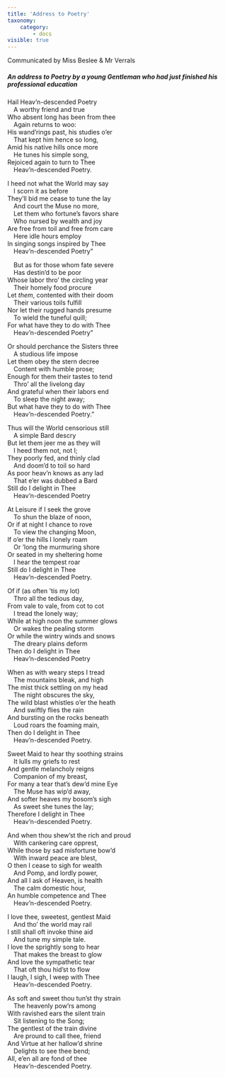 ```yaml
---
title: 'Address to Poetry'
taxonomy:
    category:
        - docs
visible: true
---
```


<div class="author">Communicated by Miss Beslee &amp; Mr Verrals</div>

##### An address to Poetry by a young Gentleman who had just finished his professional education

Hail Heav’n-descended Poetry  
&emsp;A worthy friend and true  
Who absent long has been from thee  
&emsp;Again returns to woo:  
His wand’rings past, his studies o’er  
&emsp;That kept him hence so long,  
Amid his native hills once more  
&emsp;He tunes his simple song,  
Rejoiced again to turn to Thee  
&emsp;Heav’n-descended Poetry.  

I heed not what the World may say  
&emsp;I scorn it as before  
They’ll bid me cease to tune the lay  
&emsp;And court the Muse no more,  
&emsp;Let them who fortune’s favors share  
&emsp;Who nursed by wealth and joy  
Are free from toil and free from care  
&emsp;Here idle hours employ  
In singing songs inspired by Thee  
&emsp;Heav’n-descended Poetry”  

&emsp;But as for those whom fate severe  
&emsp;Has destin’d to be poor  
Whose labor thro’ the circling year  
&emsp;Their homely food procure  
Let *them*, contented with their doom  
&emsp;Their various toils fulfill  
Nor let their rugged hands presume  
&emsp;To wield the tuneful quill;  
For what have they to do with Thee  
&emsp;Heav’n-descended Poetry”  

Or should perchance the Sisters three  
&emsp;A studious life impose  
Let them obey the stern decree  
&emsp;Content with humble prose;  
Enough for them their tastes to tend  
&emsp;Thro’ all the livelong day  
And grateful when their labors end  
&emsp;To sleep the night away;  
But what have they to do with Thee  
&emsp;Heav’n-descended Poetry.”  


Thus will the World censorious still  
&emsp;A simple Bard descry  
But let them jeer me as they will  
&emsp;I heed them not, not I;  
They poorly fed, and thinly clad  
&emsp;And doom’d to toil so hard  
As poor heav’n knows as any lad  
&emsp;That e’er was dubbed a Bard  
Still do I delight in Thee  
&emsp;Heav’n-descended Poetry  

At Leisure if I seek the grove  
&emsp;To shun the blaze of noon,  
Or if at night I chance to rove  
&emsp;To view the changing Moon,  
If o’er the hills I lonely roam  
&emsp;Or ’long the murmuring shore  
Or seated in my sheltering home  
&emsp;I hear the tempest roar  
Still do I delight in Thee  
&emsp;Heav’n-descended Poetry.  

Of if (as often ’tis my lot)  
&emsp;Thro all the tedious day,  
From vale to vale, from cot to cot  
&emsp;I tread the lonely way;  
While at high noon the summer glows  
&emsp;Or wakes the pealing storm  
Or while the wintry winds and snows  
&emsp;The dreary plains deform  
Then do I delight in Thee  
&emsp;Heav’n-descended Poetry  

When as with weary steps I tread  
&emsp;The mountains bleak, and high  
The mist thick settling on my head  
&emsp;The night obscures the sky,  
The wild blast whistles o’er the heath  
&emsp;And swiftly flies the rain  
And bursting on the rocks beneath  
&emsp;Loud roars the foaming main,  
Then do I delight in Thee  
&emsp;Heav’n-descended Poetry.  

Sweet Maid to hear thy soothing strains  
&emsp;It lulls my griefs to rest  
And gentle melancholy reigns  
&emsp;Companion of my breast,  
For many a tear that’s dew’d mine Eye  
&emsp;The Muse has wip’d away,  
And softer heaves my bosom’s sigh  
&emsp;As sweet she tunes the lay;  
Therefore I delight in Thee  
&emsp;Heav’n-descended Poetry.  

And when thou shew’st the rich and proud  
&emsp;With cankering care opprest,  
While those by sad misfortune bow’d  
&emsp;With inward peace are blest,  
O then I cease to sigh for wealth  
&emsp;And Pomp, and lordly power,  
And all I ask of Heaven, is health  
&emsp;The calm domestic hour,  
An humble competence and Thee  
&emsp;Heav’n-descended Poetry.  
 
I love thee, sweetest, gentlest Maid  
&emsp;And tho’ the world may rail  
I still shall oft invoke thine aid  
&emsp;And tune my simple tale.  
I love the sprightly song to hear  
&emsp;That makes the breast to glow  
And love the sympathetic tear  
&emsp;That oft thou hid’st to flow  
I laugh, I sigh, I weep with Thee  
&emsp;Heav’n-descended Poetry.  

As soft and sweet thou tun’st thy strain  
&emsp;The heavenly pow’rs among  
With ravished ears the silent train  
&emsp;Sit listening to the Song;  
The gentlest of the train divine  
&emsp;Are pround to call thee, friend  
And Virtue at her hallow’d shrine  
&emsp;Delights to see thee bend;  
All, e’en all are fond of thee  
&emsp;Heav’n-descended Poetry.